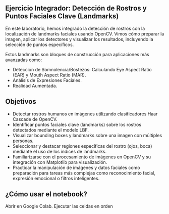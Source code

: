 ## Ejercicio Integrador: Detección de Rostros y Puntos Faciales Clave (Landmarks)
En este laboratorio, hemos integrado la detección de rostros con la localización de landmarks faciales usando OpenCV. Vimos cómo preparar la imagen, aplicar los detectores y visualizar los resultados, incluyendo la selección de puntos específicos.

Estos landmarks son bloques de construcción para aplicaciones más avanzadas como:
 - Detección de Somnolencia/Bostezos: Calculando Eye Aspect Ratio (EAR) y Mouth Aspect Ratio (MAR).
 - Análisis de Expresiones Faciales.
 - Realidad Aumentada.

## Objetivos
 - Detectar rostros humanos en imágenes utilizando clasificadores Haar Cascade de OpenCV.
 - Identificar puntos faciales clave (landmarks) sobre los rostros detectados mediante el modelo LBF.
 - Visualizar bounding boxes y landmarks sobre una imagen con múltiples personas.
 - Seleccionar y destacar regiones específicas del rostro (ojos, boca) mediante el uso de los índices de landmarks.
 - Familiarizarse con el procesamiento de imágenes en OpenCV y su integración con Matplotlib para visualización.
 - Practicar la manipulación de imágenes y datos faciales como preparación para tareas más complejas como reconocimiento facial, expresión emocional o filtros inteligentes.



## ¿Cómo usar el notebook?
Abrir en Google Colab.
Ejecutar las celdas en orden


